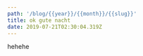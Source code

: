 ```yaml
---
path: '/blog/{{year}}/{{month}}/{{slug}}'
title: ok gute nacht
date: 2019-07-21T02:30:04.319Z
---
```

hehehe
